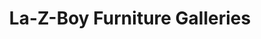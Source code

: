 ---
title: "La-Z-Boy Furniture Galleries"
url: /overland-park/la-z-boy-furniture-galleries/
shop: furniture
---
